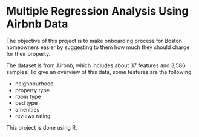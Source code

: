 # Multiple Regression Analysis Using Airbnb Data

The objective of this project is to make onboarding process for Boston homeowners easier by suggesting to them how much they should charge for their property.

The dataset is from Airbnb, which includes about 37 features and 3,586 samples. To give an overview of this data, some features are the following:
- neighbourhood
- property type
- room type
- bed type
- amenities
- reviews rating

This project is done using R.
